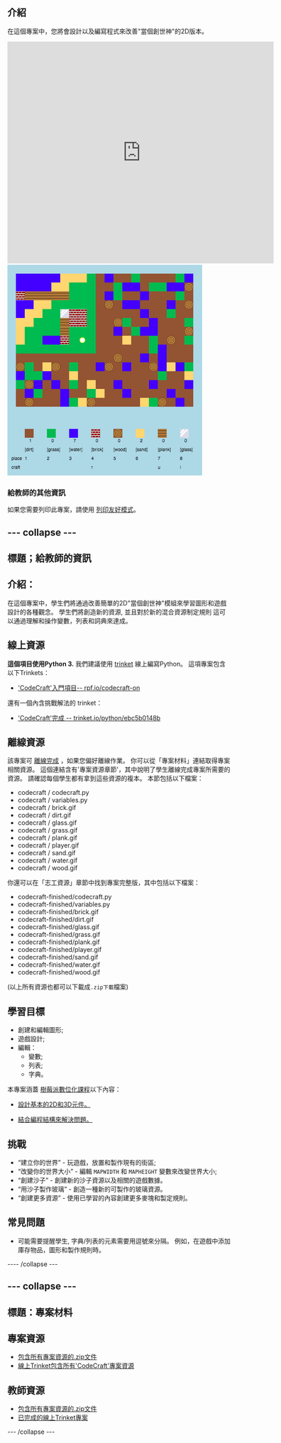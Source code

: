 ## 介紹

在這個專案中，您將會設計以及編寫程式來改善"當個創世神"的2D版本。

<div class="trinket">
  <iframe src="https://trinket.io/embed/python/ebc5b0148b?outputOnly=true&start=result" width="600" height="500" frameborder="0" marginwidth="0" marginheight="0" allowfullscreen>
  </iframe>
  <img src="images/craft-finished.png">
</div>

### 給教師的其他資訊

如果您需要列印此專案，請使用 [列印友好模式](https://projects.raspberrypi.org/en/projects/codecraft/print)。

## \--- collapse \---

## 標題；給教師的資訊

## 介紹：

在這個專案中，學生們將通過改善簡單的2D"當個創世神"模組來學習圖形和遊戲設計的各種觀念。 學生們將創造新的資源, 並且對於新的混合資源制定規則 這可以通過理解和操作變數，列表和詞典來達成。

## 線上資源

**這個項目使用Python 3.** 我們建議使用 [trinket](https://trinket.io/) 線上編寫Python。 這項專案包含以下Trinkets：

+ ['CodeCraft'入門項目-- rpf.io/codecraft-on](http://rpf.io/codecraft-on)

還有一個內含挑戰解法的 trinket：

+ ['CodeCraft'完成 -- trinket.io/python/ebc5b0148b](https://trinket.io/python/ebc5b0148b)

## 離線資源

該專案可 [離線完成](https://www.codeclubprojects.org/en-GB/resources/python-working-offline/) ，如果您偏好離線作業。 你可以從「專案材料」連結取得專案相關資源。 這個連結含有'專案資源章節'，其中說明了學生離線完成專案所需要的資源。 請確認每個學生都有拿到這些資源的複本。 本節包括以下檔案：

+ codecraft / codecraft.py
+ codecraft / variables.py
+ codecraft / brick.gif
+ codecraft / dirt.gif
+ codecraft / glass.gif
+ codecraft / grass.gif
+ codecraft / plank.gif
+ codecraft / player.gif
+ codecraft / sand.gif
+ codecraft / water.gif
+ codecraft / wood.gif

你還可以在「志工資源」章節中找到專案完整版，其中包括以下檔案：

+ codecraft-finished/codecraft.py
+ codecraft-finished/variables.py
+ codecraft-finished/brick.gif
+ codecraft-finished/dirt.gif
+ codecraft-finished/glass.gif
+ codecraft-finished/grass.gif
+ codecraft-finished/plank.gif
+ codecraft-finished/player.gif
+ codecraft-finished/sand.gif
+ codecraft-finished/water.gif
+ codecraft-finished/wood.gif

(以上所有資源也都可以下載成`.zip下載`檔案)

## 學習目標

+ 創建和編輯圖形;
+ 遊戲設計;
+ 編輯： 
    + 變數;
    + 列表;
    + 字典。

本專案涵蓋 [樹莓派數位化課程](http://rpf.io/curriculum)以下內容：

+ [設計基本的2D和3D元件。](https://www.raspberrypi.org/curriculum/design/creator)

+ [結合編程結構來解決問題。](https://www.raspberrypi.org/curriculum/programming/builder)

## 挑戰

+ “建立你的世界” - 玩遊戲，放置和製作現有的街區;
+ “改變你的世界大小” - 編輯 `MAPWIDTH` 和 `MAPHEIGHT` 變數來改變世界大小;
+ “創建沙子” - 創建新的沙子資源以及相關的遊戲數據。
+ “用沙子製作玻璃” - 創造一種新的可製作的玻璃資源。
+ “創建更多資源” - 使用已學習的內容創建更多麥塊和製定規則。

## 常見問題

+ 可能需要提醒學生, 字典/列表的元素需要用逗號來分隔。 例如，在遊戲中添加庫存物品，圖形和製作規則時。

\---- /collapse \---

## \--- collapse \---

## 標題：專案材料

## 專案資源

+ [包含所有專案資源的.zip文件](resources/codecraft-resources.zip)
+ [線上Trinket包含所有'CodeCraft'專案資源](http://rpf.io/codecraft-on)

## 教師資源

+ [包含所有專案資源的.zip文件](solutions/codecraft-solution.zip)
+ [已完成的線上Trinket專案](https://trinket.io/python/ebc5b0148b)

\--- /collapse \---